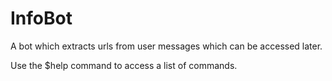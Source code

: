 # InfoBot
A bot which extracts urls from user messages which can be accessed later.  

Use the $help command to access a list of commands.
